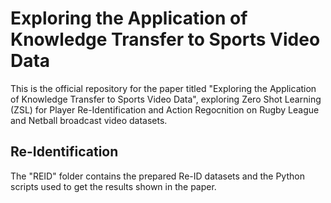 # Exploring the Application of Knowledge Transfer to Sports Video Data

This is the official repository for the paper titled "Exploring the Application of Knowledge Transfer to Sports Video Data", exploring Zero Shot Learning (ZSL) for Player Re-Identification and Action Regocnition on Rugby League and Netball broadcast video datasets. 

## Re-Identification
The "REID" folder contains the prepared Re-ID datasets and the Python scripts used to get the results shown in the paper. 


